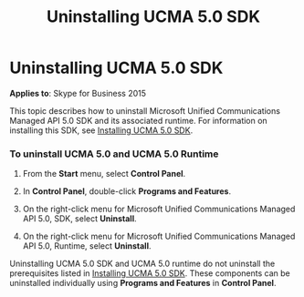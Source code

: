 ﻿---
title: Uninstalling UCMA 5.0 SDK
TOCTitle: Uninstalling UCMA 5.0 SDK
ms:assetid: de5bff2f-0647-4584-9092-6b8e99815362
ms:mtpsurl: https://msdn.microsoft.com/en-us/library/Dn465971(v=office.16)
ms:contentKeyID: 65239783
ms.date: 07/27/2015
mtps_version: v=office.16
---

# Uninstalling UCMA 5.0 SDK


**Applies to**: Skype for Business 2015

This topic describes how to uninstall Microsoft Unified Communications Managed API 5.0 SDK and its associated runtime. For information on installing this SDK, see [Installing UCMA 5.0 SDK](installing-ucma-5-0-sdk.md).

### To uninstall UCMA 5.0 and UCMA 5.0 Runtime

1.  From the **Start** menu, select **Control Panel**.

2.  In **Control Panel**, double-click **Programs and Features**.

3.  On the right-click menu for Microsoft Unified Communications Managed API 5.0, SDK, select **Uninstall**.

4.  On the right-click menu for Microsoft Unified Communications Managed API 5.0, Runtime, select **Uninstall**.

Uninstalling UCMA 5.0 SDK and UCMA 5.0 runtime do not uninstall the prerequisites listed in [Installing UCMA 5.0 SDK](installing-ucma-5-0-sdk.md). These components can be uninstalled individually using **Programs and Features** in **Control Panel**.

